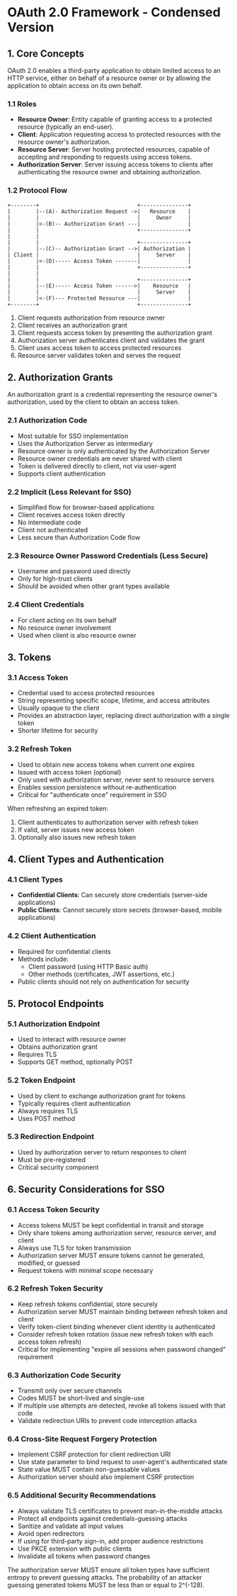 # OAuth 2.0 Framework - Condensed Version

## 1. Core Concepts

OAuth 2.0 enables a third-party application to obtain limited access to an HTTP service, either on behalf of a resource owner or by allowing the application to obtain access on its own behalf.

### 1.1 Roles

- **Resource Owner**: Entity capable of granting access to a protected resource (typically an end-user).
- **Client**: Application requesting access to protected resources with the resource owner's authorization.
- **Resource Server**: Server hosting protected resources, capable of accepting and responding to requests using access tokens.
- **Authorization Server**: Server issuing access tokens to clients after authenticating the resource owner and obtaining authorization.

### 1.2 Protocol Flow

```
+--------+                               +---------------+
|        |--(A)- Authorization Request ->|   Resource    |
|        |                               |     Owner     |
|        |<-(B)-- Authorization Grant ---|               |
|        |                               +---------------+
|        |
|        |                               +---------------+
|        |--(C)-- Authorization Grant -->| Authorization |
| Client |                               |     Server    |
|        |<-(D)----- Access Token -------|               |
|        |                               +---------------+
|        |
|        |                               +---------------+
|        |--(E)----- Access Token ------>|    Resource   |
|        |                               |     Server    |
|        |<-(F)--- Protected Resource ---|               |
+--------+                               +---------------+
```

1. Client requests authorization from resource owner
2. Client receives an authorization grant 
3. Client requests access token by presenting the authorization grant
4. Authorization server authenticates client and validates the grant
5. Client uses access token to access protected resources
6. Resource server validates token and serves the request

## 2. Authorization Grants

An authorization grant is a credential representing the resource owner's authorization, used by the client to obtain an access token.

### 2.1 Authorization Code

- Most suitable for SSO implementation
- Uses the Authorization Server as intermediary
- Resource owner is only authenticated by the Authorization Server
- Resource owner credentials are never shared with client
- Token is delivered directly to client, not via user-agent
- Supports client authentication

### 2.2 Implicit (Less Relevant for SSO)

- Simplified flow for browser-based applications
- Client receives access token directly
- No intermediate code
- Client not authenticated
- Less secure than Authorization Code flow

### 2.3 Resource Owner Password Credentials (Less Secure)

- Username and password used directly
- Only for high-trust clients
- Should be avoided when other grant types available

### 2.4 Client Credentials

- For client acting on its own behalf
- No resource owner involvement
- Used when client is also resource owner

## 3. Tokens

### 3.1 Access Token

- Credential used to access protected resources
- String representing specific scope, lifetime, and access attributes
- Usually opaque to the client
- Provides an abstraction layer, replacing direct authorization with a single token
- Shorter lifetime for security

### 3.2 Refresh Token

- Used to obtain new access tokens when current one expires
- Issued with access token (optional)
- Only used with authorization server, never sent to resource servers
- Enables session persistence without re-authentication
- Critical for "authenticate once" requirement in SSO

When refreshing an expired token:
1. Client authenticates to authorization server with refresh token
2. If valid, server issues new access token
3. Optionally also issues new refresh token

## 4. Client Types and Authentication

### 4.1 Client Types

- **Confidential Clients**: Can securely store credentials (server-side applications)
- **Public Clients**: Cannot securely store secrets (browser-based, mobile applications)

### 4.2 Client Authentication

- Required for confidential clients
- Methods include:
  - Client password (using HTTP Basic auth)
  - Other methods (certificates, JWT assertions, etc.)
- Public clients should not rely on authentication for security

## 5. Protocol Endpoints

### 5.1 Authorization Endpoint

- Used to interact with resource owner
- Obtains authorization grant
- Requires TLS
- Supports GET method, optionally POST

### 5.2 Token Endpoint

- Used by client to exchange authorization grant for tokens
- Typically requires client authentication
- Always requires TLS
- Uses POST method

### 5.3 Redirection Endpoint

- Used by authorization server to return responses to client
- Must be pre-registered
- Critical security component

## 6. Security Considerations for SSO

### 6.1 Access Token Security
- Access tokens MUST be kept confidential in transit and storage
- Only share tokens among authorization server, resource server, and client
- Always use TLS for token transmission
- Authorization server MUST ensure tokens cannot be generated, modified, or guessed
- Request tokens with minimal scope necessary

### 6.2 Refresh Token Security
- Keep refresh tokens confidential, store securely
- Authorization server MUST maintain binding between refresh token and client
- Verify token-client binding whenever client identity is authenticated
- Consider refresh token rotation (issue new refresh token with each access token refresh)
- Critical for implementing "expire all sessions when password changed" requirement

### 6.3 Authorization Code Security
- Transmit only over secure channels
- Codes MUST be short-lived and single-use
- If multiple use attempts are detected, revoke all tokens issued with that code
- Validate redirection URIs to prevent code interception attacks

### 6.4 Cross-Site Request Forgery Protection
- Implement CSRF protection for client redirection URI
- Use state parameter to bind request to user-agent's authenticated state
- State value MUST contain non-guessable values
- Authorization server should also implement CSRF protection

### 6.5 Additional Security Recommendations
- Always validate TLS certificates to prevent man-in-the-middle attacks
- Protect all endpoints against credentials-guessing attacks
- Sanitize and validate all input values
- Avoid open redirectors
- If using for third-party sign-in, add proper audience restrictions
- Use PKCE extension with public clients
- Invalidate all tokens when password changes

The authorization server MUST ensure all token types have sufficient entropy to prevent guessing attacks. The probability of an attacker guessing generated tokens MUST be less than or equal to 2^(-128).
